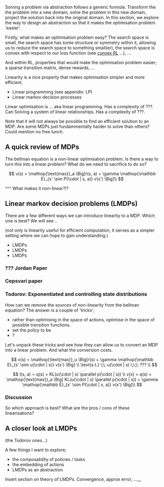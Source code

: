 Solving a problem via abstraction follows a generic formula. Transform the the problem into a new domain, solve the problem in this new domain, project the solution back into the original domain. In this section, we explore the way to design an abstraction so that it makes the optimisation problem 'easier'.

Firstly, what makes an optimisation problem easy? The search space is small, the search space has some structure or symmetry within it, allowing us to reduce the search space to something small(er), the search space is convex with respect to our loss function (see [convex RL](https://bodono.github.io/thesis/bod_thesis.pdf) ...), ...

And within RL, properties that would make the optimisation problem easier; a sparse transition matrix, dense rewards, ...

Linearity is a nice property that makes optimisation simpler and more efficient.

- Linear programming (see appendix: LP)
- Linear markov decision processes

Linear optimisation is ... aka linear programming. Has a complexity of ???. Can 
Solving a system of linear relationships. Has a complexity of ???.

Note that it will not always be possible to find an efficient solution to an MDP.
Are some MDPs just fundammentally harder to solve than others?
Could mention no free lunch.

## A quick review of MDPs

The bellman equation is a non-linear optimisation problem.
Is there a way to turn this into a linear problem? What do we need to sacrifice to do so?

$$
v(s) = \mathop{\text{max}}_a \Big[r(s, a) + \gamma \mathop{\mathbb E}_{s' \sim P(\cdot | s, a)} v(s') \Big]\\
$$

^^^ What makes it non-linear?!?


## Linear markov decision problems (LMDPs)

There are a few different ways we can introduce linearity to a MDP. Which one is best? We will see...

(not only is linearity useful for efficient computation, it serves as a simpler setting where we can hope to gain understanding.)

- LMDPs
- LMDPs
- LMDPs

### ??? Jordan Paper

### Cepsvari paper


### Todorov: Exponentiated and controlling state distributions

How can we remove the sources of non-linearity from the bellman equation? The answer is a couple of 'tricks';

- rather than optimising in the space of actions, optimise in the space of possible transition functions.
- set the policy to be
- ?

Let's unpack these tricks and see how they can allow us to convert an MDP into a linear problem. And what the conversion costs.


$$
v(s) = \mathop{\text{max}}_u \Big[r(s) + \gamma \mathop{\mathbb E}_{s' \sim u(\cdot | s)} v(s') \Big] \\
\text{s.t.}  \;\; u(\cdot | s) \;\;\; ??? \\
$$


$$
l(s, a) = q(s) + KL(u(\cdot | s) \parallel p(\cdot | s)) \\
v(x) = q(s) + \mathop{\text{max}}_a \Big[ KL(u(\cdot | s) \parallel p(\cdot | s)) +  \gamma \mathop{\mathbb E}_{x' \sim P(\cdot | x, a)} v(x') \Big]\\
$$

### Discussion

So which approach is best? What are the pros / cons of these linearisations?



## A closer look at LMDPs

(the Todorov ones...)

A few things I want to explore;
- the composability of policies / tasks
- the embedding of actions
- LMDPs as an abstraction

Insert section on theory of LMDPs. Convergence, approx error, ...__
